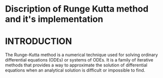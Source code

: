 # Discription of Runge Kutta method and it's implementation
<h1>INTRODUCTION</h1>
<p>The Runge-Kutta method is a numerical technique used for solving ordinary differential equations (ODEs) or systems of ODEs. It is a family of iterative methods that provides a way to approximate the solution of differential equations when an analytical solution is difficult or impossible to find.</p>
